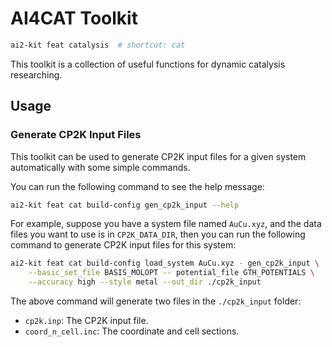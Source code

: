 # AI4CAT Toolkit

```bash
ai2-kit feat catalysis  # shortcut: cat
```
This toolkit is a collection of useful functions for dynamic catalysis researching. 

## Usage

### Generate CP2K Input Files

This toolkit can be used to generate CP2K input files 
for a given system automatically with some simple commands.

You can run the following command to see the help message:
```bash
ai2-kit feat cat build-config gen_cp2k_input --help
```

For example, suppose you have a system file named `AuCu.xyz`,
and the data files you want to use is in `CP2K_DATA_DIR`,
then you can run the following command to generate CP2K input files for this system:
```bash
ai2-kit feat cat build-config load_system AuCu.xyz - gen_cp2k_input \
    --basic_set_file BASIS_MOLOPT -- potential_file GTH_POTENTIALS \
    --accuracy high --style metal --out_dir ./cp2k_input
```

The above command will generate two files in the `./cp2k_input` folder:
* `cp2k.inp`: The CP2K input file.
* `coord_n_cell.inc`: The coordinate and cell sections.
